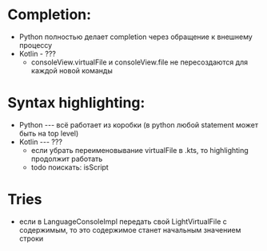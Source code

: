 # Completion:
* Python полностью делает completion через обращение к внешнему процессу
* Kotlin - ???
    - consoleView.virtualFile и consoleView.file не пересоздаются для каждой новой команды

# Syntax highlighting:
* Python --- всё работает из коробки (в python любой statement может быть на top level)
* Kotlin --- ???
    - если убрать переименовывание virtualFile в .kts, то highlighting продолжит работать
    - todo поискать: isScript


# Tries
* если в LanguageConsoleImpl передать свой LightVirtualFile с содержимым, то это содержимое станет начальным значением строки
